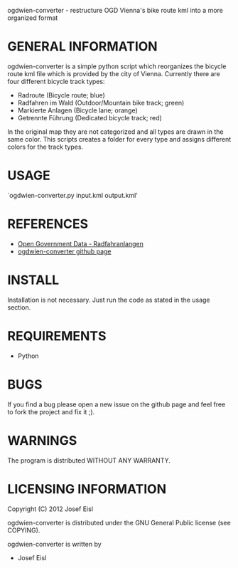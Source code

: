 ogdwien-converter - restructure OGD Vienna's bike route kml into a more organized format

GENERAL INFORMATION
===================
ogdwien-converter is a simple python script which reorganizes the bicycle route kml file
which is provided by the city of Vienna. Currently there are four different bicycle track
types:

- Radroute (Bicycle route; blue)
- Radfahren im Wald (Outdoor/Mountain bike track; green)
- Markierte Anlagen (Bicycle lane; orange)
- Getrennte Führung (Dedicated bicycle track; red)

In the original map they are not categorized and all types are drawn in the same color.
This scripts creates a folder for every type and assigns different colors for the
track types.

USAGE
=====

`ogdwien-converter.py input.kml output.kml'

REFERENCES
==========
- [Open Government Data - Radfahranlangen](https://open.wien.at/site/datensatz/?id=5e6175cd-dc44-4b32-a64a-1ac4239a6e4a)
- [ogdwien-converter github page](https://github.com/zapster/ogdwien)

INSTALL
=======

Installation is not necessary. Just run the code as stated in the usage section.

REQUIREMENTS
============

- Python

BUGS
====

If you find a bug please open a new issue on the github page and feel free to
fork the project and fix it ;).

WARNINGS
========
The program is distributed WITHOUT ANY WARRANTY.

LICENSING INFORMATION
=====================
Copyright (C) 2012 Josef Eisl

ogdwien-converter is distributed under the GNU General Public license (see COPYING).

ogdwien-converter is written by 

- Josef Eisl

